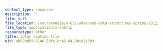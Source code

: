 ```yaml
---
content_type: resource
description: ''
file: null
file_location: /coursemedia/6-851-advanced-data-structures-spring-2012/ab898d69914653febc45d420bc821503_bY8f4DSkQ6M.vtt
file_type: application/x-subrip
resourcetype: Other
title: 3play caption file
uid: ab898d69-9146-53fe-bc45-d420bc821503
---
```

